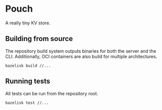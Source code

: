 # Pouch

A really tiny KV store.

## Building from source

The repository build system outputs binaries for both the server and the CLI. Additionally, OCI containers are also
build for multiple architectures.

```shell
bazelisk build //...
```

## Running tests

All tests can be run from the repository root.

```shell
bazelisk test //...
```